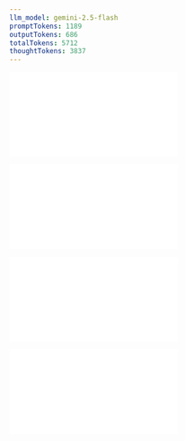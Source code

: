 ```yaml
---
llm_model: gemini-2.5-flash
promptTokens: 1189
outputTokens: 686
totalTokens: 5712
thoughtTokens: 3837
---
```


![@](steps/Concept.710c1d2f.md)

![@](steps/Concept.c012f974.md)

![@](steps/prompt.15b33f7f.md)

![@](steps/response.4e979f79.md)